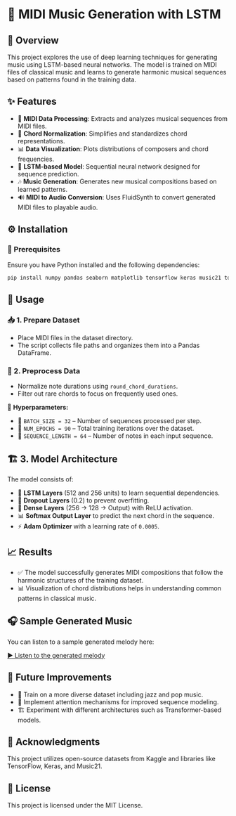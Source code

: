 # 🎵 MIDI Music Generation with LSTM

## 📝 Overview
This project explores the use of deep learning techniques for generating music using LSTM-based neural networks. The model is trained on MIDI files of classical music and learns to generate harmonic musical sequences based on patterns found in the training data.

## ✨ Features
- 📂 **MIDI Data Processing**: Extracts and analyzes musical sequences from MIDI files.
- 🎼 **Chord Normalization**: Simplifies and standardizes chord representations.
- 📊 **Data Visualization**: Plots distributions of composers and chord frequencies.
- 🤖 **LSTM-based Model**: Sequential neural network designed for sequence prediction.
- 🎶 **Music Generation**: Generates new musical compositions based on learned patterns.
- 🔊 **MIDI to Audio Conversion**: Uses FluidSynth to convert generated MIDI files to playable audio.

## ⚙️ Installation
### 📌 Prerequisites
Ensure you have Python installed and the following dependencies:

```bash
pip install numpy pandas seaborn matplotlib tensorflow keras music21 tqdm fluidsynth
```

## 🚀 Usage
### 📥 1. Prepare Dataset
- Place MIDI files in the dataset directory.
- The script collects file paths and organizes them into a Pandas DataFrame.

### 🎼 2. Preprocess Data
- Normalize note durations using `round_chord_durations`.
- Filter out rare chords to focus on frequently used ones.


🔧 **Hyperparameters:**
- 📏 `BATCH_SIZE = 32` – Number of sequences processed per step.
- 🔁 `NUM_EPOCHS = 90` – Total training iterations over the dataset.
- 🎵 `SEQUENCE_LENGTH = 64` – Number of notes in each input sequence.

## 🏗️ 3. Model Architecture
The model consists of:
- 🧠 **LSTM Layers** (512 and 256 units) to learn sequential dependencies.
- 🚫 **Dropout Layers** (0.2) to prevent overfitting.
- 🔢 **Dense Layers** (256 → 128 → Output) with ReLU activation.
- 📊 **Softmax Output Layer** to predict the next chord in the sequence.
- ⚡ **Adam Optimizer** with a learning rate of `0.0005`.

## 📈 Results
- ✅ The model successfully generates MIDI compositions that follow the harmonic structures of the training dataset.
- 📊 Visualization of chord distributions helps in understanding common patterns in classical music.

## 🎧 Sample Generated Music
You can listen to a sample generated melody here:

[▶️ Listen to the generated melody](generated_melody.wav)

## 🔮 Future Improvements
- 🎷 Train on a more diverse dataset including jazz and pop music.
- 🎯 Implement attention mechanisms for improved sequence modeling.
- 🏗️ Experiment with different architectures such as Transformer-based models.

## 🙌 Acknowledgments
This project utilizes open-source datasets from Kaggle and libraries like TensorFlow, Keras, and Music21.

## 📜 License
This project is licensed under the MIT License.
